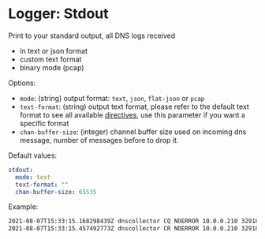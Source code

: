 # Logger: Stdout

Print to your standard output, all DNS logs received

* in text or json format
* custom text format
* binary mode (pcap)

Options:

* `mode`: (string) output format: `text`, `json`, `flat-json` or `pcap`
* `text-format`: (string) output text format, please refer to the default text format to see all available [directives](../configuration.md#custom-text-format), use this parameter if you want a specific format
* `chan-buffer-size`: (integer) channel buffer size used on incoming dns message, number of messages before to drop it.

Default values:

```yaml
stdout:
  mode: text
  text-format: ""
  chan-buffer-size: 65535
```

Example:

```bash
2021-08-07T15:33:15.168298439Z dnscollector CQ NOERROR 10.0.0.210 32918 INET UDP 54b www.google.fr A 0.000000
2021-08-07T15:33:15.457492773Z dnscollector CR NOERROR 10.0.0.210 32918 INET UDP 152b www.google.fr A 0.28919
```
